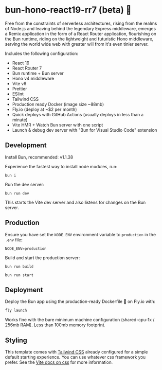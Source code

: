 # bun-hono-react19-rr7 (beta) 🚀

Free from the constraints of serverless architectures, rising from the realms of Node.js and leaving behind the legendary Express middleware, emerges a Remix application in the form of a React Router application, flourishing on the Bun runtime, riding on the lightweight and futuristic Hono middleware, serving the world wide web with greater will from it's even tinier server.

Includes the following configuration:

- React 19
- React Router 7
- Bun runtime + Bun server
- Hono v4 middleware
- Vite v6
- Prettier
- ESlint
- Tailwind CSS
- Production ready Docker (image size ~88mb)
- Fly.io (deploy at ~$2 per month)
- Quick deploys with GitHub Actions (usually deploys in less than a minute)
- Vite HMR + Watch Bun server with one script
- Launch & debug dev server with "Bun for Visual Studio Code" extension

## Development

Install Bun, recommended: v1.1.38

Experience the fastest way to install node modules, run:

```shellscript
bun i
```

Run the dev server:

```shellscript
bun run dev
```

This starts the Vite dev server and also listens for changes on the Bun server. 

## Production

Ensure you have set the `NODE_ENV` environment variable to `production` in the `.env` file:

```dotenv
NODE_ENV=production
```

Build and start the production server:

```shellscript
bun run build
```

```shellscript
bun run start
```

## Deployment

Deploy the Bun app using the production-ready Dockerfile 🐳 on Fly.io with:

```sh
fly launch
```

Works fine with the bare minimum machine configuration (shared-cpu-1x / 256mb RAM). Less than 100mb memory footprint.

## Styling

This template comes with [Tailwind CSS](https://tailwindcss.com/) already configured for a simple default starting experience. You can use whatever css framework you prefer. See the [Vite docs on css](https://vitejs.dev/guide/features.html#css) for more information.
